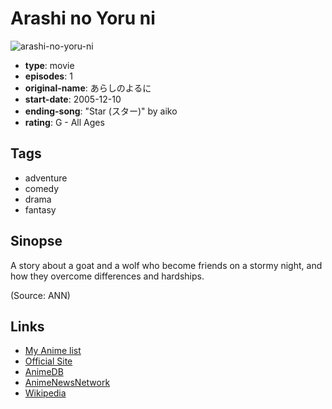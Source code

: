# Arashi no Yoru ni

![arashi-no-yoru-ni](https://cdn.myanimelist.net/images/anime/9/5064.jpg)

-   **type**: movie
-   **episodes**: 1
-   **original-name**: あらしのよるに
-   **start-date**: 2005-12-10
-   **ending-song**: "Star (スター)" by aiko
-   **rating**: G - All Ages

## Tags

-   adventure
-   comedy
-   drama
-   fantasy

## Sinopse

A story about a goat and a wolf who become friends on a stormy night, and how they overcome differences and hardships.

(Source: ANN)

## Links

-   [My Anime list](https://myanimelist.net/anime/1961/Arashi_no_Yoru_ni)
-   [Official Site](http://arayoru.com/pc/)
-   [AnimeDB](http://anidb.info/perl-bin/animedb.pl?show=anime&aid=3436)
-   [AnimeNewsNetwork](http://www.animenewsnetwork.com/encyclopedia/anime.php?id=5905)
-   [Wikipedia](http://en.wikipedia.org/wiki/Arashi_no_Yoru_Ni)
